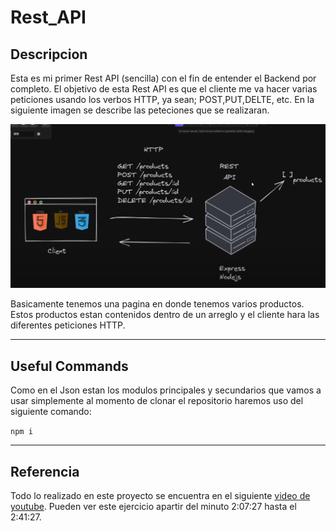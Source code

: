 # **Rest_API**
## Descripcion
Esta es mi primer Rest API (sencilla) con el fin de entender el Backend por completo. El objetivo de esta Rest API es que el cliente me va hacer varias peticiones usando los verbos HTTP, ya sean; POST,PUT,DELTE, etc. En la siguiente imagen se describe las peteciones que se realizaran.


![Imagen](./Req%20of%20the%20client.png)

Basicamente tenemos una pagina en donde tenemos varios productos. Estos productos estan contenidos dentro de un arreglo y el cliente hara las diferentes peticiones HTTP.

---
## Useful Commands
Como en el Json estan los modulos principales y secundarios que vamos a usar simplemente al momento de clonar el repositorio haremos uso del siguiente comando: 

`npm i`

---
## Referencia
Todo lo realizado en este proyecto se encuentra en el siguiente [video de youtube](https://www.youtube.com/watch?v=JmJ1WUoUIK4&t=4409s&ab_channel=Fazt). Pueden ver este ejercicio apartir del minuto 2:07:27 hasta el 2:41:27.

